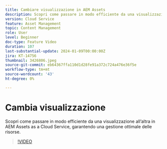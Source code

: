 ```yaml
---
title: Cambiare visualizzazione in AEM Assets
description: Scopri come passare in modo efficiente da una visualizzazione all’altra in AEM Assets as a Cloud Service, garantendo una gestione ottimale delle risorse.
version: Cloud Service
feature: Asset Management
topic: Content Management
role: User
level: Beginner
doc-type: Feature Video
duration: 107
last-substantial-update: 2024-01-09T00:00:00Z
jira: KT-14756
thumbnail: 3426806.jpeg
source-git-commit: eb64367ffa110d1d28fe91a372c724a476e36f5e
workflow-type: tm+mt
source-wordcount: '43'
ht-degree: 0%

---
```



# Cambia visualizzazione

Scopri come passare in modo efficiente da una visualizzazione all’altra in AEM Assets as a Cloud Service, garantendo una gestione ottimale delle risorse.

>[!VIDEO](https://video.tv.adobe.com/v/3426806/?learn=on)
